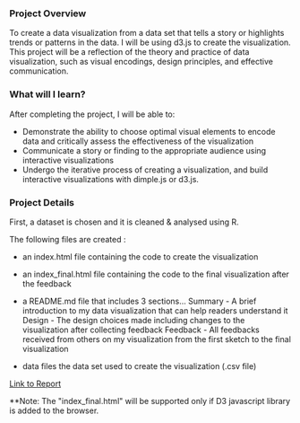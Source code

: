 ### Project Overview
To create a data visualization from a data set that tells a story or highlights trends or patterns in the data. I will be using d3.js to create the visualization. This project will be a reflection of the theory and practice of data visualization, such as visual encodings, design principles, and effective communication.

### What will I learn?
After completing the project, I will be able to:

* Demonstrate the ability to choose optimal visual elements to encode data and critically assess the effectiveness of the visualization
* Communicate a story or finding to the appropriate audience using interactive visualizations
* Undergo the iterative process of creating a visualization, and build interactive visualizations with dimple.js or d3.js.

### Project Details
First, a dataset is chosen and it is cleaned & analysed using R.

The following files are created : 

* an index.html file containing the code to create the visualization
* an index_final.html file containing the code to the final visualization after the feedback
* a README.md file that includes 3 sections...
  Summary - A brief introduction to my data visualization that can help readers understand it
  Design - The design choices made including changes to the visualization after collecting feedback
  Feedback - All feedbacks received from others on my visualization from the first sketch to the final visualization

* data files
  the data set used to create the visualization (.csv file)

[Link to Report](https://github.com/YasserArafath/Udacity-Nanodegree-Projects/blob/master/Project%205%20-%20Make%20Effective%20Data%20Visualization/Report.md)

**Note: The "index_final.html" will be supported only if D3 javascript library is added to the browser.
